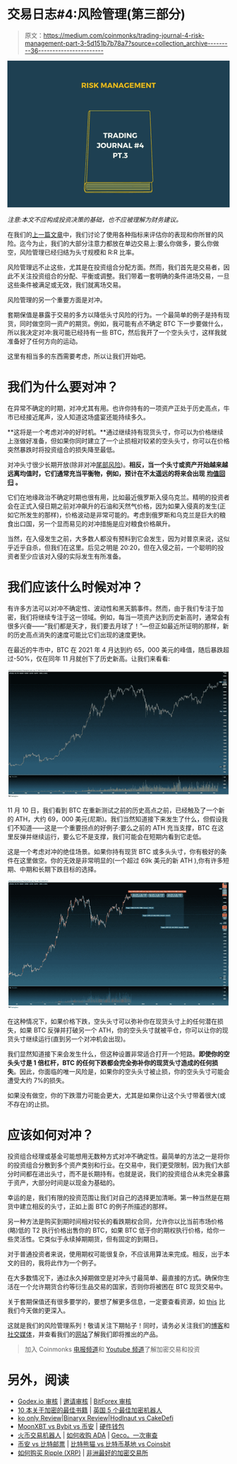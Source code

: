 # 交易日志#4:风险管理(第三部分)

> 原文：<https://medium.com/coinmonks/trading-journal-4-risk-management-part-3-5d151b7b78a7?source=collection_archive---------36----------------------->

![](img/7a7c748aa3a9f252c5406efe8138f353.png)

*注意:本文不应构成投资决策的基础，也不应被理解为财务建议。*

在我们的[上一篇文章](https://arctaurushq.medium.com/trading-journal-2-risk-management-part-2-667a1838e038)中，我们讨论了使用各种指标来评估你的表现和你所冒的风险。迄今为止，我们的大部分注意力都放在单边交易上:要么你做多，要么你做空，风险管理已经归结为头寸规模和 R:R 比率。

风险管理远不止这些，尤其是在投资组合分配方面。然而，我们首先是交易者，因此不关注投资组合的分配、平衡或调整。我们带着一套明确的条件进场交易，一旦这些条件被满足或无效，我们就离场交易。

风险管理的另一个重要方面是对冲。

套期保值是暴露于交易的多方以降低头寸风险的行为。一个最简单的例子是持有现货，同时做空同一资产的期货。例如，我可能有点不确定 BTC 下一步要做什么，所以我决定对冲:我可能已经持有一些 BTC，然后我开了一个空头头寸，这样我就准备好了任何方向的运动。

这里有相当多的东西需要考虑，所以让我们开始吧。

# 我们为什么要对冲？

在异常不确定的时期，对冲尤其有用。也许你持有的一项资产正处于历史高点，牛市已经接近尾声，没人知道这场盛宴还能持续多久。

**这将是一个考虑对冲的好时机。**通过继续持有现货头寸，你可以为价格继续上涨做好准备，但如果你同时建立了一个止损相对较紧的空头头寸，你可以在价格突然暴跌时将投资组合的损失降至最低。

对冲头寸很少长期开放(除非对冲[尾部风险](https://www.investopedia.com/terms/t/tailrisk.asp))。**相反，当一个头寸或资产开始越来越远离均值时，它们通常充当平衡物，例如，预计在不太遥远的将来会出现** [**均值回归**](https://www.investopedia.com/terms/m/meanreversion.asp) **。**

它们在地缘政治不确定时期也很有用，比如最近俄罗斯入侵乌克兰。精明的投资者会在正式入侵日期之前对冲飙升的石油和天然气价格，因为如果入侵真的发生(正如它所发生的那样)，价格波动是非常可能的。考虑到俄罗斯和乌克兰是巨大的粮食出口国，另一个显而易见的对冲措施是应对粮食价格飙升。

当然，在入侵发生之前，大多数人都没有预料到它会发生，因为对普京来说，这似乎近乎自杀，但我们在这里。后见之明是 20:20，但在入侵之前，一个聪明的投资者至少应该对入侵的实际发生有所准备。

# 我们应该什么时候对冲？

有许多方法可以对冲不确定性、波动性和黑天鹅事件。然而，由于我们专注于加密，我们将继续专注于这一领域。例如，每当一项资产达到历史新高时，通常会有很多兴奋——“我们都是天才，我们要去月球了！”—但正如最近所证明的那样，新的历史高点消失的速度可能比它们出现的速度更快。

在最近的牛市中，BTC 在 2021 年 4 月达到约 65，000 美元的峰值，随后暴跌超过-50%，仅在同年 11 月就创下了历史新高。让我们来看看:

![](img/16993e00194c6b08444228147cabbe7a.png)

11 月 10 日，我们看到 BTC 在重新测试之前的历史高点之前，已经触及了一个新的 ATH，大约 69，000 美元(尼斯)。我们当然知道接下来发生了什么，但假设我们不知道——这是一个重要拐点的好例子:要么之前的 ATH 充当支撑，BTC 在这里反弹并继续运行，要么它不是支撑，我们可能会在短期内看到它走低。

这是一个考虑对冲的绝佳场景。如果你持有现货 BTC 或多头头寸，你有极好的条件在这里做空。你的无效是非常明显的(一个超过 69k 美元的新 ATH ),你有许多短期、中期和长期下跌目标的选择。

![](img/7d4b2f9f9bd2708032a1177e39b3a065.png)

在这种情况下，如果价格下跌，空头头寸可以弥补你在现货头寸上的任何潜在损失，如果 BTC 反弹并打破另一个 ATH，你的空头头寸就被平仓，你可以让你的现货头寸继续运行(直到另一个对冲机会出现)。

我们显然知道接下来会发生什么，但这种设置非常适合打开一个短路。**即使你的空头头寸是 1 倍杠杆，BTC 的任何下跌都会完全弥补你的现货头寸造成的任何损失**。因此，你面临的唯一风险是，如果你的空头头寸被止损，你的空头头寸可能会遭受大约 7%的损失。

如果没有做空，你的下跌潜力可能会更大，尤其是如果你让这个头寸带着很大(或不存在)的止损。

# 应该如何对冲？

投资组合经理或基金可能想用无数种方式对冲不确定性。最简单的方法之一是将你的投资组合分散到多个资产类别和行业。在交易中，我们更受限制，因为我们大部分时间都在进出头寸，而不是长期持有。也就是说，我们的投资组合从未完全暴露于资产，大部分时间是以现金为基础的。

幸运的是，我们有限的投资范围让我们对自己的选择更加清晰。第一种当然是在期货中建立相反的头寸，正如上面 BTC 的例子所描述的那样。

另一种方法是购买到期时间相对较长的看跌期权合同，允许你以比当前市场价格(略)低的 T2 执行价格出售你的 BTC，如果 BTC 低于你的期权执行价格，给你一些灵活性。它类似于永续掉期期货，但有固定的到期日。

对于普通投资者来说，使用期权可能很复杂，不应该用算法来完成。相反，出于本文的目的，我将此作为一个例子。

在大多数情况下，通过永久掉期做空是对冲头寸最简单、最直接的方式。确保你生活在一个允许期货合约等衍生品交易的国家，否则你将被困在 BTC 现货交易中。

关于套期保值还有很多要学的，要想了解更多信息，一定要查看资源，如 [this](https://www.investopedia.com/terms/h/hedge.asp) 比我们今天做的更深入。

这就是我们的风险管理系列！敬请关注下期帖子！同时，请务必关注我们的[博客](http://arctaurus.substack.com/)和[社交媒体](http://www.linktr.ee/arctaurus)，并查看我们的[网站](http://www.arctaurus.com/)了解我们即将推出的产品。

> 加入 Coinmonks [电报频道](https://t.me/coincodecap)和 [Youtube 频道](https://www.youtube.com/c/coinmonks/videos)了解加密交易和投资

# 另外，阅读

*   [Godex.io 审核](/coinmonks/godex-io-review-7366086519fb) | [邀请审核](/coinmonks/invity-review-70f3030c0502) | [BitForex 审核](https://coincodecap.com/bitforex-review)
*   [10 本关于加密的最佳书籍](https://coincodecap.com/best-crypto-books) | [英国 5 个最佳加密机器人](https://coincodecap.com/uk-trading-bots)
*   [ko only Review](https://coincodecap.com/koinly-review)|[Binaryx Review](https://coincodecap.com/binaryx-review)|[Hodlnaut vs CakeDefi](https://coincodecap.com/hodlnaut-vs-cakedefi-vs-celsius)
*   [MoonXBT vs Bybit vs 币安](https://coincodecap.com/bybit-binance-moonxbt) | [硬件钱包](/coinmonks/hardware-wallets-dfa1211730c6)
*   [火币交易机器人](https://coincodecap.com/huobi-trading-bot) | [如何收购 ADA](https://coincodecap.com/buy-ada-cardano) | [Geco。一次审查](https://coincodecap.com/geco-one-review)
*   [币安 vs 比特邮票](https://coincodecap.com/binance-vs-bitstamp) | [比特熊猫 vs 比特币基地 vs Coinsbit](https://coincodecap.com/bitpanda-coinbase-coinsbit)
*   [如何购买 Ripple (XRP)](https://coincodecap.com/buy-ripple-india) | [非洲最好的加密交易所](https://coincodecap.com/crypto-exchange-africa)